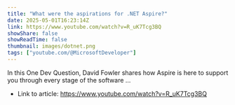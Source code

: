 ```yaml
---
title: "What were the aspirations for .NET Aspire?"
date: 2025-05-01T16:23:14Z
link: https://www.youtube.com/watch?v=R_uK7Tcg3BQ
showShare: false
showReadTime: false
thumbnail: images/dotnet.png
tags: ["youtube.com/@MicrosoftDeveloper"]
---
```

In this One Dev Question, David Fowler shares how Aspire is here to support you through every stage of the software ...

- Link to article: https://www.youtube.com/watch?v=R_uK7Tcg3BQ